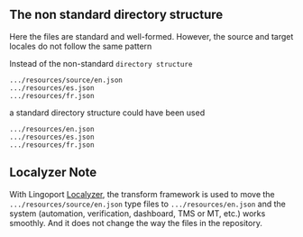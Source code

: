 ## The non standard directory structure
Here the files are standard and well-formed. However, the source and target locales do not follow the same pattern

Instead of the non-standard <code>directory structure</code> 

    .../resources/source/en.json
    .../resources/es.json
    .../resources/fr.json


a standard directory structure could have been used

    .../resources/en.json
    .../resources/es.json
    .../resources/fr.json

## Localyzer Note
With Lingoport [Localyzer](https://lingoport.com/software-internationalization-products/localyzer-localization-automation/), the transform framework is used to move the <code>.../resources/source/en.json</code> type files to <code>.../resources/en.json</code> and the system (automation, verification, dashboard, TMS or MT, etc.) works smoothly.
And it does not change the way the files in the repository. 
